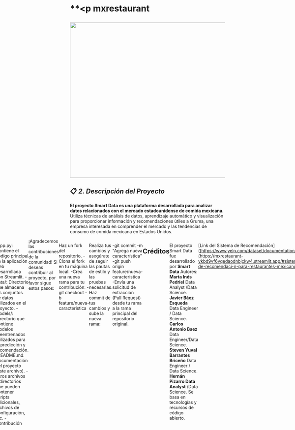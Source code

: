 # **<p mxrestaurant </p>
<img src="https://github.com/Hern4nOckham\Proyecto_grupalDS-Final\2_Imagenes\1.jpg" width="1010" height="505">

## 📋 *2. Descripción del Proyecto*

**El proyecto Smart Data es una plataforma desarrollada para analizar datos relacionados con el mercado estadounidense de comida mexicana.**
Utiliza técnicas de análisis de datos, aprendizaje automático y visualización para proporcionar información y recomendaciones útiles a Gruma, una empresa interesada en comprender el mercado y las tendencias de consumo de comida mexicana en Estados Unidos.

<div style="display: flex; justify-content: center;">
**Estructura del Proyecto**
## **El proyecto está organizado de la siguiente manera:**

-app.py: Contiene el código principal de la aplicación web desarrollada con Streamlit.
-data/: Directorio que almacena los conjuntos de datos utilizados en el proyecto.
-models/: Directorio que contiene modelos preentrenados utilizados para la predicción y recomendación.
-README.md: Documentación del proyecto (este archivo).
-Otros archivos y directorios que pueden contener scripts adicionales, archivos de configuración, etc.
-Contribución
<div style="display: flex; justify-content: center;">
¡Agradecemos las contribuciones de la comunidad! Si deseas contribuir al proyecto, por favor sigue estos pasos:

Haz un fork del repositorio.
-Clona el fork en tu máquina local.
-Crea una nueva rama para tu contribución:
-git checkout -b feature/nueva-caracteristica

Realiza tus cambios y asegúrate de seguir las pautas de estilo y las pruebas necesarias.
Haz commit de tus cambios y sube la nueva rama:

-git commit -m "Agrega nueva característica"
-git push origin feature/nueva-caracteristica
-Envía una solicitud de extracción (Pull Request) desde tu rama a la rama principal del repositorio original.

## **Créditos**
El proyecto Smart Data fue desarrollado por **Smart Data**
Autores:
**Marta Inés Pedriel** Data Analyst /Data Science.
**Javier Báez Esqueda** Data Engineer / Data Science.
**Carlos Antonio Baez** Data Engineer/Data Science.
**Steven Yuval Barrantes Briceño** Data Engineer / Data Science.
**Hernán Pizarro Data Analyst** /Data Science.
Se basa en tecnologías y recursos de código abierto.

[Link del Sistema de Recomendación]([https://www.yelp.com/dataset/documentation/main](https://mxrestaurant-vkbd9vf6vqedaodnbjckw4.streamlit.app/#sistema-de-recomendaci-n-para-restaurantes-mexicanos)

 👉[Regresar al Proyecto](https://github.com/Hern4nOckham/Proyecto_grupalDS-Final/Readme.md)  

